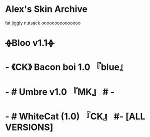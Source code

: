 # Alex's Skin Archive
fat jiggly nutsack ooooooooooooooo

# ᚖBloo v1.1ᚖ 

# -         《CK》 Bacon boi 1.0 『blue』

# -        # Umbre v1.0 『MK』 #        -

# -        # WhiteCat (1.0) 『CK』 #- [ALL VERSIONS]
